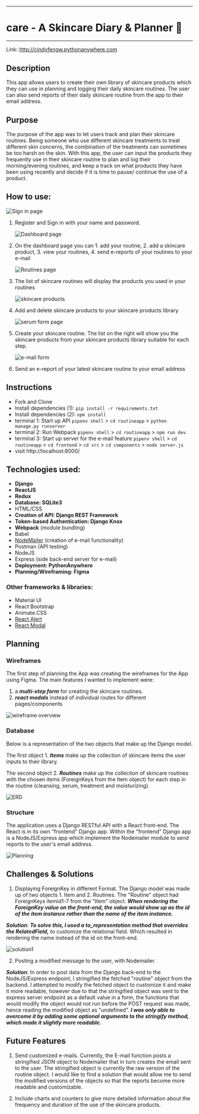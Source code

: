 ## <pre>

---

# care - A Skincare Diary & Planner 🌿

---

Link: http://cindyfengw.pythonanywhere.com

## Description

This app allows users to create their own library of skincare products which they can use in planning and logging their daily skincare routines. The user can also send reports of their daily skincare routine from the app to their email address.

## Purpose

The purpose of the app was to let users track and plan their skincare routines. Being someone who use different skincare treatments to treat different skin concerns, the combination of the treatments can sometimes be too harsh on the skin. With this app, the user can input the products they frequently use in their skincare routine to plan and log their morning/evening routines, and keep a track on what products they have been using recently and decide if it is time to pause/ continue the use of a product.

## How to use:

![Sign in page](signin.png)

1. Register and Sign in with your name and password.

   ![Dashboard page](header.png)

2. On the dashboard page you can 1. add your routine, 2. add a skincare product, 3. view your routines, 4. send e-reports of your routines to your e-mail

   ![Routines page](routines.png)

3. The list of skincare routines will display the products you used in your routines

   ![skincare products](skincareproducts.png)

4. Add and delete skincare products to your skincare products library

   ![serum form page](serumform.png)

5. Create your skincare routine. The list on the right will show you the skincare products from your skincare products library suitable for each step.

   ![e-mail form](email.png)

6. Send an e-report of your latest skincare routine to your email address

## Instructions

- Fork and Clone
- Install dependencies (1): `pip install -r requirements.txt`
- Install dependencies (2): `npm install`
- terminal 1: Start up API `pipenv shell` > `cd routineapp` > `python manage.py runserver`
- terminal 2: Run Webpack `pipenv shell` > `cd routineapp` > `npm run dev`
- terminal 3: Start up server for the e-mail feature `pipenv shell` > `cd routineapp` > `cd frontend` > `cd src` > `cd components` > `node server.js`
- visit http://localhost:8000/

## Technologies used:

- **Django**
- **ReactJS**
- **Redux**
- **Database: SQLite3**
- HTML/CSS
- **Creation of API: Django REST Framework**
- **Token-based Authentication: Django Knox**
- **Webpack** (module bundling)
- Babel
- [NodeMailer](https://github.com/nodemailer/nodemailer) (creation of e-mail functionality)
- Postman (API testing)
- NodeJS
- Express (side back-end server for e-mail)
- **Deployment: PythonAnywhere**
- **Planning/Wireframing: Figma**

### Other frameworks & libraries:

- Material UI
- React Bootstrap
- Animate.CSS
- [React Alert](https://www.npmjs.com/package/react-alert)
- [React Modal](https://www.npmjs.com/package/react-modal)

## Planning

### Wireframes

The first step of planning the App was creating the wireframes for the App using Figma. The main features I wanted to implement were:

1. a **_multi-step form_** for creating the skincare routines.
2. **_react modals_** instead of individual routes for different pages/components

![wireframe overview](wireframe.png)

### Database

Below is a representation of the two objects that make up the Django model.

The first object 1. **_Items_** make up the collection of skincare items the user inputs to their library.

The second object 2. **_Routines_** make up the collection of skincare routines with the chosen items (ForeignKeys from the Item object) for each step in the routine (cleansing, serum, treatment and moisturizing).

![ERD](erd.png)

### Structure

The application uses a Django RESTful API with a React front-end. The React is in its own "frontend" Django app. Within the "frontend" Django app is a NodeJS/Express app which implement the Nodemailer module to send reports to the user's email address.

![Planning](diagram1.png)

## Challenges & Solutions

1. Displaying ForeignKey in different Format. The Django model was made up of two objects 1. Item and 2. Routines. The "Routine" object had ForeignKeys itemid1-7 from the "Item" object. **_When rendering the ForeignKey value on the front-end, the value would show up as the id of the item instance rather than the name of the item instance._**

**_Solution_**: **_To solve this, I used a to_representation method that overrides the RelatedField,_** to customize the relational field. Which resulted in rendering the name instead of the id on the front-end.

![solution1](torep.png)

2. Posting a modified message to the user, with Nodemailer.

**_Solution_**: In order to post data from the Django back-end to the NodeJS/Express endpoint, I stringified the fetched "routine" object from the backend. I attempted to modify the fetched object to customize it and make it more readable, however due to that the stringified object was sent to the express server endpoint as a default value in a form, the functions that would modify the object would not run before the POST request was made, hence reading the modified object as "undefined". **_I was only able to overcome it by adding some optional arguments to the stringify method, which made it slightly more readable._**

## Future Features

1. Send customized e-mails. Currently, the E-mail function posts a stringified JSON object to Nodemailer that in turn creates the email sent to the user. The stringified object is currently the raw version of the routine object. I would like to find a solution that would allow me to send the modified versions of the objects so that the reports become more readable and customizable.

2. Include charts and counters to give more detailed information about the frequency and duration of the use of the skincare products.

</pre>
